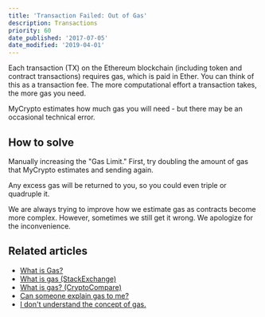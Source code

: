 ```yaml
---
title: 'Transaction Failed: Out of Gas'
description: Transactions
priority: 60
date_published: '2017-07-05'
date_modified: '2019-04-01'
---
```


Each transaction (TX) on the Ethereum blockchain (including token and contract transactions) requires gas, which is paid in Ether. You can think of this as a transaction fee. The more computational effort a transaction takes, the more gas you need.

MyCrypto estimates how much gas you will need - but there may be an occasional technical error.

## How to solve

Manually increasing the "Gas Limit." First, try doubling the amount of gas that MyCrypto estimates and sending again.

Any excess gas will be returned to you, so you could even triple or quadruple it.

We are always trying to improve how we estimate gas as contracts become more complex. However, sometimes we still get it wrong. We apologize for the inconvenience.

## Related articles

* [What is Gas?](/general-knowledge/ethereum-blockchain/what-is-gas)
* [What is gas (StackExchange)](https://ethereum.stackexchange.com/questions/3/what-is-gas-and-transaction-fee-in-ethereum)
* [What is gas? (CryptoCompare)](https://www.cryptocompare.com/coins/guides/what-is-the-gas-in-ethereum/)
* [Can someone explain gas to me?](https://www.reddit.com/r/ethereum/comments/271qdz/can_someone_explain_the_concept_of_gas_in_ethereum/)
* [I don't understand the concept of gas.](https://www.reddit.com/r/ethereum/comments/3fnpr1/can_someone_possibly_explain_the_concept_of/)
